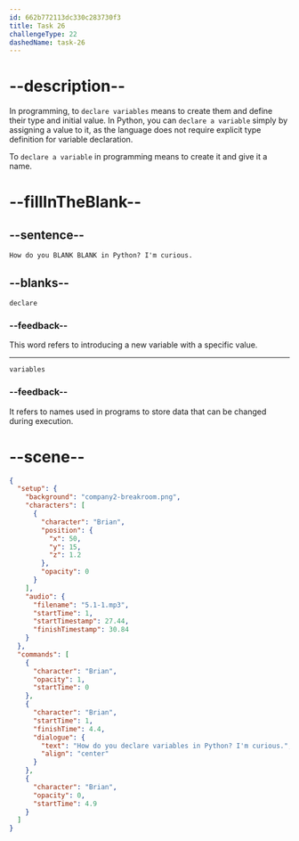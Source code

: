 ```yaml
---
id: 662b772113dc330c283730f3
title: Task 26
challengeType: 22
dashedName: task-26
---
```


<!-- (Audio) Brian: How do you declare variables in Python? I'm curious. -->

# --description--

In programming, to `declare variables` means to create them and define their type and initial value. In Python, you can `declare a variable` simply by assigning a value to it, as the language does not require explicit type definition for variable declaration.

To `declare a variable` in programming means to create it and give it a name.

# --fillInTheBlank--

## --sentence--

`How do you BLANK BLANK in Python? I'm curious.`

## --blanks--

`declare`

### --feedback--

This word refers to introducing a new variable with a specific value.

---

`variables`

### --feedback--

It refers to names used in programs to store data that can be changed during execution.

# --scene--

```json
{
  "setup": {
    "background": "company2-breakroom.png",
    "characters": [
      {
        "character": "Brian",
        "position": {
          "x": 50,
          "y": 15,
          "z": 1.2
        },
        "opacity": 0
      }
    ],
    "audio": {
      "filename": "5.1-1.mp3",
      "startTime": 1,
      "startTimestamp": 27.44,
      "finishTimestamp": 30.84
    }
  },
  "commands": [
    {
      "character": "Brian",
      "opacity": 1,
      "startTime": 0
    },
    {
      "character": "Brian",
      "startTime": 1,
      "finishTime": 4.4,
      "dialogue": {
        "text": "How do you declare variables in Python? I'm curious.",
        "align": "center"
      }
    },
    {
      "character": "Brian",
      "opacity": 0,
      "startTime": 4.9
    }
  ]
}
```
